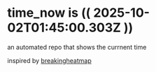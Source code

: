# time_now is (( 2025-10-02T01:45:00.303Z ))

an automated repo that shows the currnent time

inspired by [breakingheatmap](https://github.com/breakingheatmap/breakingheatmap)